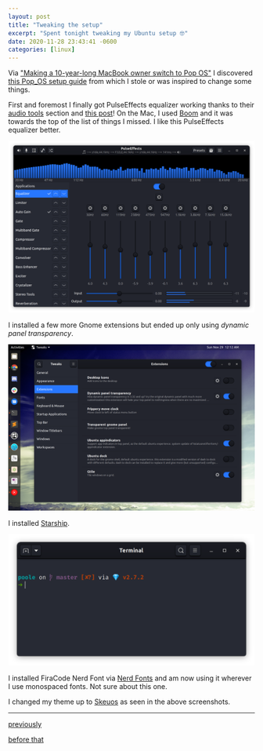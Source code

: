 ```yaml
---
layout: post
title: "Tweaking the setup"
excerpt: "Spent tonight tweaking my Ubuntu setup 🤓"
date: 2020-11-28 23:43:41 -0600
categories: [linux]
---
```


Via ["Making a 10-year-long MacBook owner switch to Pop OS"](https://www.reddit.com/r/pop_os/comments/k1f4nj/making_a_10yearlong_macbook_owner_switch_to_pop_os/) I discovered [this Pop_OS setup guide](https://github.com/themagicalmammal/howtopopbuntu) from which I stole or was inspired to change some things.

First and foremost I finally got PulseEffects equalizer working thanks to their [audio tools](https://github.com/themagicalmammal/howtopopbuntu#audio-tools) section and [this post](https://ubuntu-mate.community/t/pulse-effects-equaliser-not-working-in-20-04lts/21929)! On the Mac, I used [Boom](https://www.globaldelight.com/boom/) and it was towards the top of the list of things I missed. I like this PulseEffects equalizer better.

![](/assets/2020/11/pulse-equalizer.png)

I installed a few more Gnome extensions but ended up only using _dynamic panel transparency_.

![](/assets/2020/11/tweaks-with-panel.png)

I installed [Starship](https://starship.rs/).

![](/assets/2020/11/terminal-with-starship.png)

I installed FiraCode Nerd Font via [Nerd Fonts](https://www.nerdfonts.com/font-downloads) and am now using it wherever I use monospaced fonts. Not sure about this one.

I changed my theme up to [Skeuos](https://www.gnome-look.org/p/1441725/) as seen in the above screenshots.

---

[previously](http://www.daniel.industries/2020/08/06/linux-setup-update/)

[before that](http://www.daniel.industries/2020/07/11/my-linux-setup/)